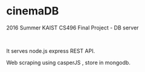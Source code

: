 # cinemaDB
2016 Summer KAIST CS496 Final Project - DB server

&nbsp;

It serves node.js express REST API.

Web scraping using casperJS , store in mongodb.
